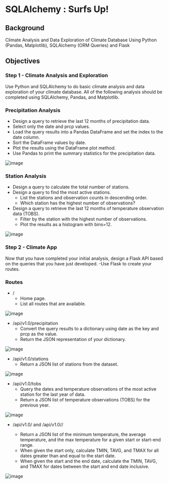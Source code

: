 # SQLAlchemy :  Surfs Up!

## Background
Climate Analysis and Data Exploration of Climate Database Using Python (Pandas, Matplotlib), SQLAlchemy (ORM Queries) and Flask

## Objectives

### Step 1 - Climate Analysis and Exploration
Use Python and SQLAlchemy to do basic climate analysis and data exploration of your climate database. All of the following analysis should be completed using SQLAlchemy, Pandas, and Matplotlib.

### Precipitation Analysis
- Design a query to retrieve the last 12 months of precipitation data.
- Select only the date and prcp values.
- Load the query results into a Pandas DataFrame and set the index to the date column.
- Sort the DataFrame values by date.
- Plot the results using the DataFrame plot method.
- Use Pandas to print the summary statistics for the precipitation data.

![image](https://user-images.githubusercontent.com/69765842/103467831-25e5aa80-4d21-11eb-9b51-0d218db23b9d.png)

### Station Analysis
- Design a query to calculate the total number of stations.
- Design a query to find the most active stations.
  - List the stations and observation counts in descending order.
  - Which station has the highest number of observations?
- Design a query to retrieve the last 12 months of temperature observation data (TOBS).
  - Filter by the station with the highest number of observations.
  - Plot the results as a histogram with bins=12.
  
![image](https://user-images.githubusercontent.com/69765842/103467838-3007a900-4d21-11eb-9ad3-3a8008ca940c.png)

### Step 2 - Climate App
Now that you have completed your initial analysis, design a Flask API based on the queries that you have just developed.
-Use Flask to create your routes.

### Routes
- /
  - Home page.
  - List all routes that are available.
  
![image](https://user-images.githubusercontent.com/69765842/103468914-2fc0db00-4d2c-11eb-8bcd-2dfc6ac69c51.png)

- /api/v1.0/precipitation
  - Convert the query results to a dictionary using date as the key and prcp as the value.
  - Return the JSON representation of your dictionary.

![image](https://user-images.githubusercontent.com/69765842/103468917-3d766080-4d2c-11eb-9dbc-6d3b5b13bd44.png)
  
- /api/v1.0/stations
  - Return a JSON list of stations from the dataset.

![image](https://user-images.githubusercontent.com/69765842/103468919-45ce9b80-4d2c-11eb-8ff7-7eaa60db0a15.png)
  
- /api/v1.0/tobs
  - Query the dates and temperature observations of the most active station for the last year of data.
  - Return a JSON list of temperature observations (TOBS) for the previous year.
  
![image](https://user-images.githubusercontent.com/69765842/103468924-4ff09a00-4d2c-11eb-9b06-58e73d32a152.png)
  
- /api/v1.0/<start> and /api/v1.0/<start>/<end>
  - Return a JSON list of the minimum temperature, the average temperature, and the max temperature for a given start or start-end range.
  - When given the start only, calculate TMIN, TAVG, and TMAX for all dates greater than and equal to the start date.
  - When given the start and the end date, calculate the TMIN, TAVG, and TMAX for dates between the start and end date inclusive.
   
![image](https://user-images.githubusercontent.com/69765842/103468930-5717a800-4d2c-11eb-959e-398e6bdb535c.png)
